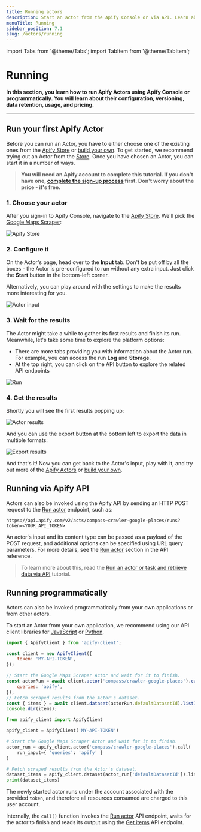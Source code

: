 ```yaml
---
title: Running actors
description: Start an actor from the Apify Console or via API. Learn about actor lifecycles, how to specify settings and version, provide input and resurrect finished runs.
menuTitle: Running
sidebar_position: 7.1
slug: /actors/running
---
```


import Tabs from '@theme/Tabs';
import TabItem from '@theme/TabItem';

# Running

**In this section, you learn how to run Apify Actors using Apify Console or programmatically. You will learn about their configuration, versioning, data retention, usage, and pricing.**

---

## Run your first Apify Actor

Before you can run an Actor, you have to either choose one of the existing ones from the [Apify Store](https://apify.com/store) or [build your own](./development). To get started, we recommend trying out an Actor from the [Store](https://apify.com/store). Once you have chosen an Actor, you can start it in a number of ways.

> **You will need an Apify account to complete this tutorial. If you don't have one, [complete the sign-up process](https://console.apify.com/sign-up) first. Don't worry about the price - it's free.**

### 1. Choose your actor

After you sign-in to Apify Console, navigate to the [Apify Store](https://console.apify.com/store). We'll pick the [Google Maps Scraper](https://console.apify.com/actors/nwua9Gu5YrADL7ZDj#/information/latest/readme):

![Apify Store](./images/store-google-maps-scraper.png)

### 2. Configure it

On the Actor's page, head over to the **Input** tab. Don't be put off by all the boxes - the Actor is pre-configured to run without any extra input. Just click the **Start** button in the bottom-left corner.

Alternatively, you can play around with the settings to make the results more interesting for you.

![Actor input](./images/actor-google-maps-scraper-input.png)


### 3. Wait for the results

The Actor might take a while to gather its first results and finish its run. Meanwhile, let's take some time to explore the platform options:

- There are more tabs providing you with information about the Actor run. For example, you can access the run **Log** and **Storage**.
- At the top right, you can click on the API button to explore the related API endpoints

![Run](./images/actor-google-maps-scraper-running.png)

### 4. Get the results

Shortly you will see the first results popping up:

![Actor results](./images/actor-google-maps-scraper-results.png)


And you can use the export button at the bottom left to export the data in multiple formats:

![Export results](./images/actor-google-maps-scraper-export.png)

And that's it! Now you can get back to the Actor's input, play with it, and try out more of the [Apify Actors](https://apify.com/store) or [build your own](./development).

## Running via Apify API

Actors can also be invoked using the Apify API by sending an HTTP POST request to the [Run actor](/api/v2/#/reference/actors/run-collection/run-actor) endpoint, such as:

```text
https://api.apify.com/v2/acts/compass~crawler-google-places/runs?token=<YOUR_API_TOKEN>
```

An actor's input and its content type can be passed as a payload of the POST request, and additional options can be specified using URL query parameters. For more details, see the [Run actor](/api/v2/#/reference/actors/run-collection/run-actor) section in the API reference.

> To learn more about this, read the [Run an actor or task and retrieve data via API](/academy/api/run-actor-and-retrieve-data-via-api) tutorial.

## Running programmatically

Actors can also be invoked programmatically from your own applications or from other actors.

To start an Actor from your own application, we recommend using our API client libraries for [JavaScript](/api/client/js/reference/class/ActorClient#call) or [Python](/api/client/python/reference/class/ActorClient#call).

<Tabs groupId="main">

<TabItem value="JavaScript" label="JavaScript">

```javascript
import { ApifyClient } from 'apify-client';

const client = new ApifyClient({
    token: 'MY-API-TOKEN',
});

// Start the Google Maps Scraper Actor and wait for it to finish.
const actorRun = await client.actor('compass/crawler-google-places').call({
    queries: 'apify',
});
// Fetch scraped results from the Actor's dataset.
const { items } = await client.dataset(actorRun.defaultDatasetId).listItems();
console.dir(items);
```

</TabItem>


<TabItem value="Python" label="Python">

```python
from apify_client import ApifyClient

apify_client = ApifyClient('MY-API-TOKEN')

# Start the Google Maps Scraper Actor and wait for it to finish.
actor_run = apify_client.actor('compass/crawler-google-places').call(
    run_input={ 'queries': 'apify' }
)

# Fetch scraped results from the Actor's dataset.
dataset_items = apify_client.dataset(actor_run['defaultDatasetId']).list_items().items
print(dataset_items)
```

</TabItem>

</Tabs>

The newly started actor runs under the account associated with the provided `token`, and therefore all resources consumed are charged to this user account.

Internally, the `call()` function invokes the [Run actor](/api/v2/#/reference/actors/run-collection/run-actor) API endpoint, waits for the actor to finish and reads its output using the [Get items](/api/v2/#/reference/datasets/item-collection/get-items) API endpoint.

